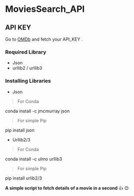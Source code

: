 # MoviesSearch_API

## API KEY
  Go to [OMDb](http://www.omdbapi.com/apikey.aspx) and fetch your API_KEY .
  
### Required Library
 - Json
 - urllib2 / urllib3
 
### Installing Libraries

- Json

> For Conda


conda install -c jmcmurray json


> For simple Pip


pip install json


- Urllib2/3

> For Conda


conda install -c ulmo urllib3


> For simple Pip


pip install urlib2/3




**A simple script to fetch details of a movie in a second**
:+1: 
:blush:

